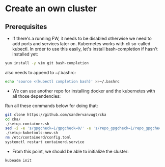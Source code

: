 <h1>Create an own cluster</h1>
<h2>Prerequisites</h2>

  - If there's a running FW, it needs to be disabled otherwise we need to add ports and services later on.
 Kubernetes works with cli so-called kubectl. In order to use this easily, let's install bash-completion if hasn't installed yet:
 
 ```bash
 yum install -y vim git bash-completion
 ```
 also needs to append to ~/.bashrc:
 
 ```bash
 echo 'source <(kubectl completion bash)' >>~/.bashrc
 ```

  - We can use another repo for installing docker and the kubernetes with all those dependencies:
 
 Run all these commands below for doing that:
 
 ```bash
 git clone https://github.com/sandervanvugt/cka
 cd cka/
 ./setup-container.sh
 sed -i -e 's/gpgcheck=1/gpgcheck=0/' -e 's/repo_gpgcheck=1/repo_gpgcheck=0/' setup-kubetools-new.sh
 ./setup-kubetools-new.sh
 rm /etc/containerd/config.toml
 systemctl restart containerd.service
 ```
 
  - From this point, we should be able to initialize the cluster:

```bash
kubeadm init
```
